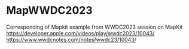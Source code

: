 #  MapWWDC2023
Corresponding of Mapkit example from WWDC2023 session on MapKit
https://developer.apple.com/videos/play/wwdc2023/10043/
https://www.wwdcnotes.com/notes/wwdc23/10043/
